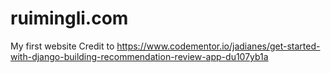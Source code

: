 # ruimingli.com
My first website
Credit to https://www.codementor.io/jadianes/get-started-with-django-building-recommendation-review-app-du107yb1a
